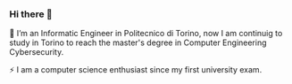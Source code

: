 ### Hi there 👋






 🔭 I’m an Informatic Engineer in Politecnico di Torino, now I am continuig to study in Torino to reach the master's degree in Computer Engineering Cybersecurity.

 ⚡ I am a computer science enthusiast since my first university exam.


